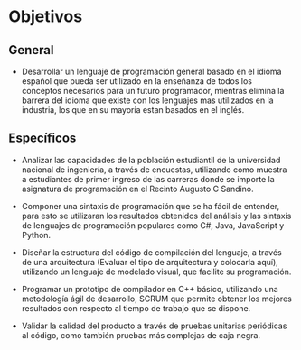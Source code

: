 # Objetivos

## General
- Desarrollar un lenguaje de programación general basado en el idioma español que pueda ser utilizado en la enseñanza de todos los conceptos necesarios para un futuro programador, mientras elimina la barrera del idioma que existe con los lenguajes mas utilizados en la industria, los que en su mayoría estan basados en el inglés.

## Específicos

- Analizar las capacidades de la población estudiantil de la universidad nacional de ingeniería, a través de encuestas, utilizando como muestra a estudiantes de primer ingreso de las carreras donde se importe la asignatura de programación en el Recinto Augusto C Sandino. 

- Componer una sintaxis de programación que se ha fácil de entender, para esto se utilizaran los resultados obtenidos del análisis y las sintaxis de lenguajes de programación populares como C#, Java, JavaScript y Python.

- Diseñar la estructura del código de compilación del lenguaje, a través de una arquitectura (Evaluar el tipo de arquitectura y colocarla aquí), utilizando un lenguaje de modelado visual, que facilite su programación.

- Programar un prototipo de compilador en C++ básico, utilizando una metodología ágil de desarrollo, SCRUM que permite obtener los mejores resultados con respecto al tiempo de trabajo que se dispone.

- Validar la calidad del producto a través de pruebas unitarias periódicas al código, como también pruebas más complejas de caja negra. 
